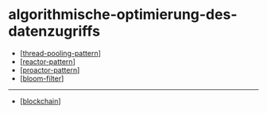 # algorithmische-optimierung-des-datenzugriffs

- [[thread-pooling-pattern]]
- [[reactor-pattern]]
- [[proactor-pattern]]
- [[bloom-filter]]

---

- [[blockchain]]

[//begin]: # "Autogenerated link references for markdown compatibility"
[thread-pooling-pattern]: thread-pooling-pattern.md "thread-pooling-pattern"
[reactor-pattern]: reactor-pattern.md "reactor-pattern"
[proactor-pattern]: proactor-pattern.md "proactor-pattern"
[bloom-filter]: bloom-filter.md "bloom-filter"
[blockchain]: blockchain.md "blockchain"
[//end]: # "Autogenerated link references"

